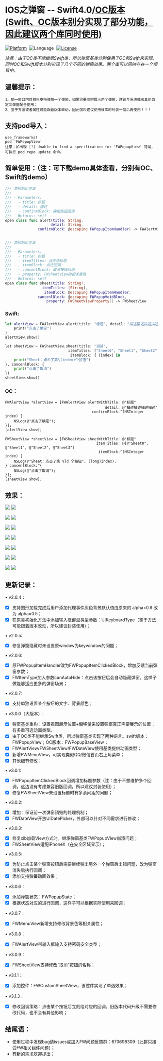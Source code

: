 # IOS之弹窗 -- Swift4.0/[OC版本(Swift、OC版本别分实现了部分功能，因此建议两个库同时使用)](https://github.com/choiceyou/FWPopupViewOC)

[![Platform](http://img.shields.io/badge/platform-iOS-blue.svg?style=flat)](http://cocoapods.org/?q=FWPopupView)&nbsp;
![Language](https://img.shields.io/badge/language-swift-orange.svg?style=flat)&nbsp;
[![License](http://img.shields.io/badge/license-MIT-green.svg?style=flat)](https://github.com/choiceyou/FWPopupView/blob/master/FWPopupView/LICENSE)

*注意：由于OC类不能继承Swift类，所以弹窗基类分别使用了OC和Swift来实现，同时OC和Swift版本分别实现了几个不同的弹窗效果。两个库可以同时存在一个项目中。*



## 温馨提示：
```cocoaPods
1、同一窗口内目前只支持弹窗一个弹窗，如果需要同时展示两个弹窗，建议与系统或者其他自定义弹窗配合使用；
2、鉴于方法或者属性可能跟着版本改动，因此强烈建议使用该库时封装一层后再使用！！！
```



## 支持pod导入：

```cocoaPods
use_frameworks!
pod 'FWPopupView'
注意：如出现 [!] Unable to find a specification for 'FWPopupView' 错误，可执行 pod repo update 命令。
```



## 简单使用：（注：可下载demo具体查看，分别有OC、Swift的demo） 
```swift
/// 类初始化方法
///
/// - Parameters:
///   - title: 标题
///   - detail: 描述
///   - confirmBlock: 确定按钮回调
/// - Returns: self
open class func alert(title: String,
                     detail: String,
               confirmBlock: @escaping FWPopupItemHandler) -> FWAlertView
                          
```

```swift
/// 类初始化方法
///
/// - Parameters:
///   - title: 标题
///   - itemTitles: 点击项标题
///   - itemBlock: 点击回调
///   - cancenlBlock: 取消按钮回调
///   - property: FWSheetView的相关属性
/// - Returns: self
open class func sheet(title: String?,
                 itemTitles: [String],
                  itemBlock: @escaping FWPopupItemHandler,
               cancenlBlock: @escaping FWPopupVoidBlock,
                   property: FWSheetViewProperty?) -> FWSheetView
```

### Swift:
```swift
let alertView = FWAlertView.alert(title: "标题", detail: "描述描述描述描述") { (index) in
    print("点击了确定")
}
alertView.show()
```
```python
let sheetView = FWSheetView.sheet(title: "测试", 
                             itemTitles: ["Sheet0", "Sheet1", "Sheet2", "Sheet3"], 
                              itemBlock: { (index) in
    print("Sheet：点击了第\(index)个按钮")
}, cancenlBlock: {
    print("点击了取消")
})
sheetView.show()
```


### OC：<br>
```oc
FWAlertView *alertView = [FWAlertView alertWithTitle: @"标题" 
                                              detail: @"描述描述描述描述" 
                                        confirmBlock:^(NSInteger index) {
    NSLog(@"点击了确定");
}];
[alertView show];
```
```oc
FWSheetView *sheetView = [FWSheetView sheetWithTitle: @"标题" 
                                          itemTitles: @[@"Sheet0", @"Sheet1", @"Sheet2", @"Sheet3"] 
                                           itemBlock:^(NSInteger index) {
    NSLog(@"Sheet：点击了第 %ld 个按钮", (long)index);
} cancenlBlock:^{
    NSLog(@"点击了取消");
}];
[sheetView show];
```



## 效果：
![](https://github.com/choiceyou/FWPopupView/blob/master/%E6%95%88%E6%9E%9C/IMG_0714.PNG)
![](https://github.com/choiceyou/FWPopupView/blob/master/%E6%95%88%E6%9E%9C/IMG_0715.PNG)

![](https://github.com/choiceyou/FWPopupView/blob/master/%E6%95%88%E6%9E%9C/IMG_0716.PNG)
![](https://github.com/choiceyou/FWPopupView/blob/master/%E6%95%88%E6%9E%9C/IMG_0717.PNG)

![](https://github.com/choiceyou/FWPopupView/blob/master/%E6%95%88%E6%9E%9C/IMG_0718.PNG)
![](https://github.com/choiceyou/FWPopupView/blob/master/%E6%95%88%E6%9E%9C/IMG_0719.PNG)

![](https://github.com/choiceyou/FWPopupView/blob/master/%E6%95%88%E6%9E%9C/IMG_0720.PNG)
![](https://github.com/choiceyou/FWPopupView/blob/master/%E6%95%88%E6%9E%9C/IMG_0721.PNG)

![](https://github.com/choiceyou/FWPopupView/blob/master/%E6%95%88%E6%9E%9C/IMG_0216.PNG)
![](https://github.com/choiceyou/FWPopupView/blob/master/%E6%95%88%E6%9E%9C/IMG_0217.PNG)

![](https://github.com/choiceyou/FWPopupView/blob/master/%E6%95%88%E6%9E%9C/Custom.gif)
![](https://github.com/choiceyou/FWPopupView/blob/master/%E6%95%88%E6%9E%9C/Menu.gif)

![](https://github.com/choiceyou/FWPopupView/blob/master/%E6%95%88%E6%9E%9C/IMG_0218.PNG)
![](https://github.com/choiceyou/FWPopupView/blob/master/%E6%95%88%E6%9E%9C/IMG_0219.PNG)



## 更新记录：

• v2.0.4：
- [x] 支持图形加载完成后用户添加代理事件灰色背景默认值由原来的 alpha=0.6 改为 alpha=0.5；
- [x] 在原类初始化方法中添加输入框键盘类型参数：UIKeyboardType（鉴于方法可能跟着版本改动，所以建议封装使用）；
  
• v2.0.5:
- [x] 修复弹窗隐藏时未设置原window为keywindow的问题；
  
• v2.0.6:
- [x] 原FWPopupItemHandler改为FWPopupItemClickedBlock，增加反馈当前弹窗参数；
- [x] FWItemType加入参数canAutoHide：点击该按钮后会自动隐藏弹窗。这样子做能够适应更多的弹窗场景；
  
• v2.0.7:
- [x] 支持单独设置某个按钮的文字、背景颜色；
  
• v3.0.0（大版本）:
- [x] 弹窗基类重构：设置视图展示位置+偏移量来设置弹窗真正需要展示的位置；有多重可选动画类型。
- [x] 由于OC类不能继承Swift类，所以弹窗基类实现了两种语言。swift版本：FWPopupView；OC版本：FWPopupBaseView；
- [x] FWAlertView/FWSheetView/FWDateView使用基类提供动画类型；
- [x] 新增FWMenuView，可实现类似QQ/微信首页右上角菜单；
- [x] 其他细节修改；
  
• v3.0.1:
- [x] FWPopupItemClickedBlock回调增加标题参数（注：由于不想维护多个回调，这边没有考虑兼容旧版回调，所以建议封装使用）；
- [x] 修复FWSheetView未设置标题时有多余间距的问题；
  
• v3.0.2:
- [x] 增加：保证前一次弹窗销毁的处理机制；
- [x] FWDateView开放UIDatePicker，外部可以针对不同需求进行修改；
  
• v3.0.3:
- [x] 修复xib加载View方式时，继承弹窗基类FWPopupView崩溃问题；
- [x] FWSheetView适配iPhoneX（在安全区域显示）；
  
• v3.0.5:
- [x] 为防止点击某个弹窗按钮后需要继续弹出另外一个弹窗后出错问题，改为弹窗消失后执行回调；
- [x] 添加支持弹簧动画效果；
  
• v3.0.6：
- [x] 添加弹窗状态：FWPopupState；
- [x] 根据状态对应的进行回调，这样子可以根据实际使用来回调；
  
• v3.0.7：
- [x] FWMenuView新增支持修改背景色等相关属性；
  
• v3.0.8：
- [x] FWAlertView带输入框输入支持密码安全类型；

• v3.0.9：
- [x] FWSheetView支持修改“取消”按钮的名称；

• v3.1.1：
- [x] 添加控件：FWCustomSheetView，该控件实现了单选效果；

• v3.1.3：
- [x] 修改回调策略：点击某个按钮后立刻给对应的回调。旧版本代码升级不需要修改代码，也不会有其他影响；



## 结尾语：

- 使用过程中发现bug请issues或加入FW问题反馈群：670698309（此群只接受FW相关组件问题）；
- 有新的需求欢迎提出；
